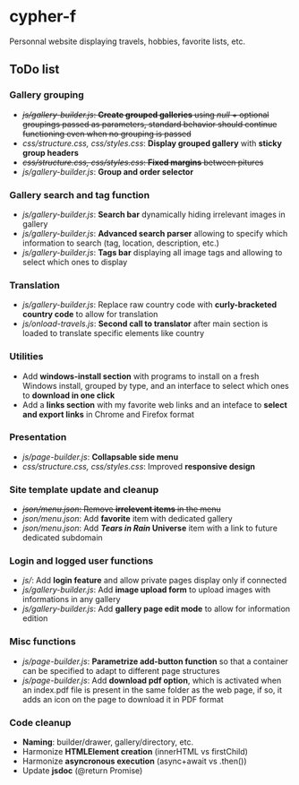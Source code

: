 # cypher-f

Personnal website displaying travels, hobbies, favorite lists, etc.

## ToDo list

### Gallery grouping
- ~~*js/gallery-builder.js*: **Create grouped galleries** using *null* + optional groupings passed as parameters, standard behavior should continue functioning even when no grouping is passed~~
- *css/structure.css, css/styles.css*: **Display grouped gallery** with **sticky group headers**
- ~~*css/structure.css, css/styles.css*: **Fixed margins** between pitures~~
- *js/gallery-builder.js*: **Group and order selector**

### Gallery search and tag function
- *js/gallery-builder.js*: **Search bar** dynamically hiding irrelevant images in gallery
- *js/gallery-builder.js*: **Advanced search parser** allowing to specify which information to search (tag, location, description, etc.)
- *js/gallery-builder.js*: **Tags bar** displaying all image tags and allowing to select which ones to display

### Translation
- *js/gallery-builder.js*: Replace raw country code with **curly-bracketed country code** to allow for translation
- *js/onload-travels.js*: **Second call to translator** after main section is loaded to translate specific elements like country

### Utilities
- Add **windows-install section** with programs to install on a fresh Windows install, grouped by type, and an interface to select which ones to **download in one click**
- Add a **links section** with my favorite web links and an inteface to **select and export links** in Chrome and Firefox format

### Presentation
- *js/page-builder.js*: **Collapsable side menu**
- *css/structure.css, css/styles.css*: Improved **responsive design**

### Site template update and cleanup
- ~~*json/menu.json*: Remove **irrelevent items** in the menu~~
- *json/menu.json*: Add **favorite** item with dedicated gallery
- *json/menu.json*: Add ***Tears in Rain* Universe** item with a link to future dedicated subdomain

### Login and logged user functions
- *js/*: Add **login feature** and allow private pages display only if connected
- *js/gallery-builder.js*: Add **image upload form** to upload images with informations in any gallery
- *js/gallery-builder.js*: Add **gallery page edit mode** to allow for information edition

### Misc functions
- *js/page-builder.js*: **Parametrize add-button function** so that a container can be specified to adapt to different page structures
- *js/page-builder.js*: Add **download pdf option**, which is activated when an index.pdf file is present in the same folder as the web page, if so, it adds an icon on the page to download it in PDF format

### Code cleanup
- **Naming**: builder/drawer, gallery/directory, etc.
- Harmonize **HTMLElement creation** (innerHTML vs firstChild)
- Harmonize **asyncronous execution** (async+await vs .then())
- Update **jsdoc** (@return Promise)